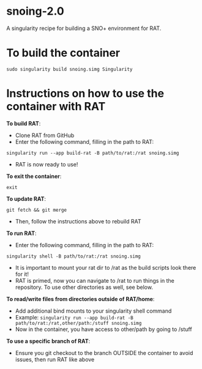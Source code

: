 # snoing-2.0
A singularity recipe for building a SNO+ environment for RAT. 

# To build the container
`sudo singularity build snoing.simg Singularity`

# Instructions on how to use the container with RAT

**To build RAT**:
- Clone RAT from GitHub
- Enter the following command, filling in the path to RAT:

`singularity run --app build-rat -B path/to/rat:/rat snoing.simg`
- RAT is now ready to use!

**To exit the container**:

`exit`

**To update RAT**:

`git fetch && git merge`
- Then, follow the instructions above to rebuild RAT

**To run RAT**:
- Enter the following command, filling in the path to RAT:

`singularity shell -B path/to/rat:/rat snoing.simg`

- It is important to mount your rat dir to /rat as the build scripts look there for it!
- RAT is primed, now you can navigate to /rat to run things in the repository. To use other directories as well, see below.

**To read/write files from directories outside of RAT/home**:
- Add additional bind mounts to your singularity shell command
- Example:
`singularity run --app build-rat -B path/to/rat:/rat,other/path:/stuff snoing.simg`
- Now in the container, you have access to other/path by going to /stuff

**To use a specific branch of RAT**:
- Ensure you git checkout to the branch OUTSIDE the container to avoid issues, then run RAT like above
